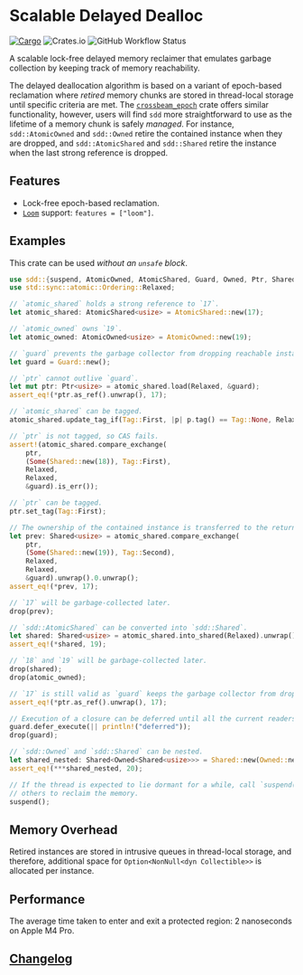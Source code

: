 # Scalable Delayed Dealloc

[![Cargo](https://img.shields.io/crates/v/sdd)](https://crates.io/crates/sdd)
![Crates.io](https://img.shields.io/crates/l/sdd)
![GitHub Workflow Status](https://img.shields.io/github/actions/workflow/status/wvwwvwwv/scalable-delayed-dealloc/sdd.yml?branch=main)

A scalable lock-free delayed memory reclaimer that emulates garbage collection by keeping track of memory reachability.

The delayed deallocation algorithm is based on a variant of epoch-based reclamation where _retired_ memory chunks are stored in thread-local storage until specific criteria are met. The [`crossbeam_epoch`](https://docs.rs/crossbeam-epoch/) crate offers similar functionality, however, users will find `sdd` more straightforward to use as the lifetime of a memory chunk is safely _managed_. For instance, `sdd::AtomicOwned` and `sdd::Owned` retire the contained instance when they are dropped, and `sdd::AtomicShared` and `sdd::Shared` retire the instance when the last strong reference is dropped.

## Features

* Lock-free epoch-based reclamation.
* [`Loom`](https://crates.io/crates/loom) support: `features = ["loom"]`.

## Examples

This crate can be used _without an `unsafe` block_.

```rust
use sdd::{suspend, AtomicOwned, AtomicShared, Guard, Owned, Ptr, Shared, Tag};
use std::sync::atomic::Ordering::Relaxed;

// `atomic_shared` holds a strong reference to `17`.
let atomic_shared: AtomicShared<usize> = AtomicShared::new(17);

// `atomic_owned` owns `19`.
let atomic_owned: AtomicOwned<usize> = AtomicOwned::new(19);

// `guard` prevents the garbage collector from dropping reachable instances.
let guard = Guard::new();

// `ptr` cannot outlive `guard`.
let mut ptr: Ptr<usize> = atomic_shared.load(Relaxed, &guard);
assert_eq!(*ptr.as_ref().unwrap(), 17);

// `atomic_shared` can be tagged.
atomic_shared.update_tag_if(Tag::First, |p| p.tag() == Tag::None, Relaxed, Relaxed);

// `ptr` is not tagged, so CAS fails.
assert!(atomic_shared.compare_exchange(
    ptr,
    (Some(Shared::new(18)), Tag::First),
    Relaxed,
    Relaxed,
    &guard).is_err());

// `ptr` can be tagged.
ptr.set_tag(Tag::First);

// The ownership of the contained instance is transferred to the return value of CAS.
let prev: Shared<usize> = atomic_shared.compare_exchange(
    ptr,
    (Some(Shared::new(19)), Tag::Second),
    Relaxed,
    Relaxed,
    &guard).unwrap().0.unwrap();
assert_eq!(*prev, 17);

// `17` will be garbage-collected later.
drop(prev);

// `sdd::AtomicShared` can be converted into `sdd::Shared`.
let shared: Shared<usize> = atomic_shared.into_shared(Relaxed).unwrap();
assert_eq!(*shared, 19);

// `18` and `19` will be garbage-collected later.
drop(shared);
drop(atomic_owned);

// `17` is still valid as `guard` keeps the garbage collector from dropping it.
assert_eq!(*ptr.as_ref().unwrap(), 17);

// Execution of a closure can be deferred until all the current readers are gone.
guard.defer_execute(|| println!("deferred"));
drop(guard);

// `sdd::Owned` and `sdd::Shared` can be nested.
let shared_nested: Shared<Owned<Shared<usize>>> = Shared::new(Owned::new(Shared::new(20)));
assert_eq!(***shared_nested, 20);

// If the thread is expected to lie dormant for a while, call `suspend()` to allow
// others to reclaim the memory.
suspend();
```

## Memory Overhead

Retired instances are stored in intrusive queues in thread-local storage, and therefore, additional space for `Option<NonNull<dyn Collectible>>` is allocated per instance.

## Performance

The average time taken to enter and exit a protected region: 2 nanoseconds on Apple M4 Pro.

## [Changelog](https://github.com/wvwwvwwv/scalable-delayed-dealloc/blob/main/CHANGELOG.md)
